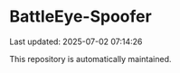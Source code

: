 # BattleEye-Spoofer

Last updated: 2025-07-02 07:14:26

This repository is automatically maintained.
